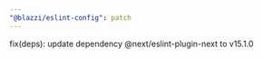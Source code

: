 ```yaml
---
"@blazzi/eslint-config": patch
---
```


fix(deps): update dependency @next/eslint-plugin-next to v15.1.0
